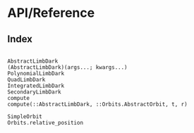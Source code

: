 # API/Reference

## Index

```@index
```

```@docs
AbstractLimbDark
(AbstractLimbDark)(args...; kwargs...)
PolynomialLimbDark
QuadLimbDark
IntegratedLimbDark
SecondaryLimbDark
compute
compute(::AbstractLimbDark, ::Orbits.AbstractOrbit, t, r)
```

```@docs
SimpleOrbit
Orbits.relative_position
```
